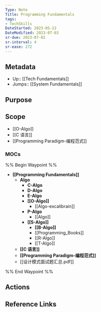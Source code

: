 ```yaml
---
Type: Note
Title: Programming Fundamentals
tags: 
- TechSkills 
DateStarted: 2023-05-22
DateModified: 2023-07-03
sr-due: 2023-07-02
sr-interval: 4
sr-ease: 272
---
```

## Metadata
- Up:: [[Tech Fundamentals]] 
- Jumps:: [[System Fundamentals]]
## Purpose
## Scope
- [[O-Algo]]
- [[C 语言]]
- [[Programming Paradigm-编程范式]]
### MOCs
%% Begin Waypoint %%
- **[[Programming Fundamentals]]**
	- **Algo**
		- **C-Algo**
		- **D-Algo**
		- **E-Algo**
		- **[[O-Algo]]**
			- [[Algo-excalibrain]]
		- **P-Algo**
			- [[Algo]]
		- **[[S-Algo]]**
			- **[[B-Algo]]**
			- [[Programming_Books]]
			- [[R-Algo]]
			- [[T-Algo]]
	- **[[C 语言]]**
	- **[[Programming Paradigm-编程范式]]**
	- [[设计模式面试题汇总.pdf]]

%% End Waypoint %%
## Actions

## Reference Links
